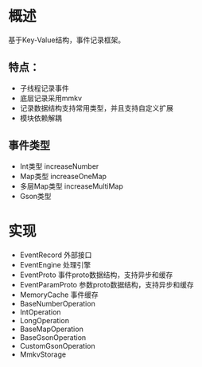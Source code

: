 # 概述

基于Key-Value结构，事件记录框架。
## 特点：
* 子线程记录事件
* 底层记录采用mmkv
* 记录数据结构支持常用类型，并且支持自定义扩展
* 模块依赖解耦

## 事件类型<br>
* Int类型 increaseNumber
* Map类型 increaseOneMap
* 多层Map类型 increaseMultiMap
* Gson类型 

# 实现<br>
* EventRecord
  外部接口
* EventEngine
  处理引擎
 * EventProto
   事件proto数据结构，支持异步和缓存
 * EventParamProto
   参数proto数据结构，支持异步和缓存
 * MemoryCache
   事件缓存
* BaseNumberOperation
 * IntOperation
 * LongOperation
* BaseMapOperation
* BaseGsonOperation
 * CustomGsonOperation
* MmkvStorage




